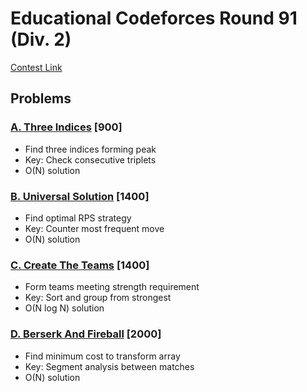 # Educational Codeforces Round 91 (Div. 2)
[Contest Link](https://codeforces.com/contest/1380)

## Problems

### [A. Three Indices](https://codeforces.com/contest/1380/problem/A) [900]
- Find three indices forming peak
- Key: Check consecutive triplets
- O(N) solution

### [B. Universal Solution](https://codeforces.com/contest/1380/problem/B) [1400]
- Find optimal RPS strategy
- Key: Counter most frequent move
- O(N) solution

### [C. Create The Teams](https://codeforces.com/contest/1380/problem/C) [1400]
- Form teams meeting strength requirement
- Key: Sort and group from strongest
- O(N log N) solution

### [D. Berserk And Fireball](https://codeforces.com/contest/1380/problem/D) [2000]
- Find minimum cost to transform array
- Key: Segment analysis between matches
- O(N) solution
